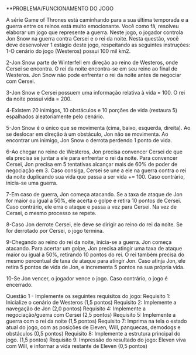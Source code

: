 **PROBLEMA/FUNCIONAMENTO DO JOGO

A série Game of Thrones está caminhando para a sua última temporada e a guerra entre os reinos está muito emocionante. Você como fã, resolveu
elaborar um jogo que represente a guerra. Neste jogo, o jogador controla Jon Snow na guerra contra Cersei e o rei da noite.
Nesta questão, você deve desenvolver 1 estágio deste jogo, respeitando as seguintes instruções:
1-O cenário do jogo (Westeros) possui 100 mil km2. 

2-Jon Snow parte de Winterfell em direção ao reino de Westeros, onde Cersei se encontra. O rei da noite
encontra-se em seu reino ao final de Westeros. Jon Snow não pode enfrentar o rei da noite antes de negociar
com Cersei.

3-Jon Snow e Cersei possuem uma informação relativa à vida = 100. O rei da noite possui vida = 200.

4-Existem 20 inimigos, 10 obstáculos e 10 porções de vida (restaura 5) espalhados aleatoriamente pelo
cenário.

5-Jon Snow é o único que se movimenta (cima, baixo, esquerda, direita). Ao se deslocar em direção à um obstáculo, Jon não se movimenta. Ao encontrar um inimigo, Jon Snow o derrota perdendo 1 ponto de vida.

6-Ao chegar no reino de Westeros, Jon precisa convencer Cersei de que ela precisa se juntar a ele para
enfrentar o rei da noite. Para convencer Cersei, Jon precisa em 5 tentativas alcançar mais de 60% de poder de
negociação em 3. Caso consiga, Cersei se une a ele na guerra contra o rei da noite duplicando sua vida que
passa a ser vida += 100. Caso contrário, inicia-se uma guerra.

7-Em caso de guerra, Jon começa atacando. Se a taxa de ataque de Jon for maior ou igual a 50%, ele acerta o golpe e retira 10 pontos de Cersei. Caso contrário, ele erra o ataque e passa a vez para Cersei. Na vez de Cersei, o mesmo processo se repete.

8-Caso Jon derrote Cersei, ele deve se dirigir ao reino do rei da noite. Se for derrotado por Cersei, o jogo termina.

9-Chegando ao reino do rei da noite, inicia-se a guerra. Jon começa atacando. Para acertar um golpe, Jon precisa atingir uma taxa de ataque maior ou igual a 50%, retirando 10 pontos do rei. O rei também precisa do mesmo percentual de taxa de ataque para atingir Jon. Caso atinja Jon, ele retira 5 pontos
de vida de Jon, e incrementa 5 pontos na sua própria vida.

10-Se Jon vencer, o jogador vence o jogo. Caso contrário, o jogo é encerrado.

Questão 1 - Implemente os seguintes requisitos do jogo: Requisito 1: Inicialize o cenário de Westeros (1,5 pontos)
Requisito 2: Implemente a navegação de Jon (2,0 pontos)
Requisito 4: Implemente a negociação/guerra com Cersei (2,5 pontos)
Requisito 5: Implemente a guerra com o rei da noite (1,5 pontos)
Requisito 7: Imprima na tela o estado atual do jogo, com as posições de Eleven, Will, panquecas, demodogs e obstáculos (0,5 pontos)
Requisito 8: Implemente a estrutura principal do jogo. (1,5 pontos)
Requisito 9: Impressão do resultado do jogo: Eleven viva com Will, e informar a vida restante de Eleven (0,5 pontos)